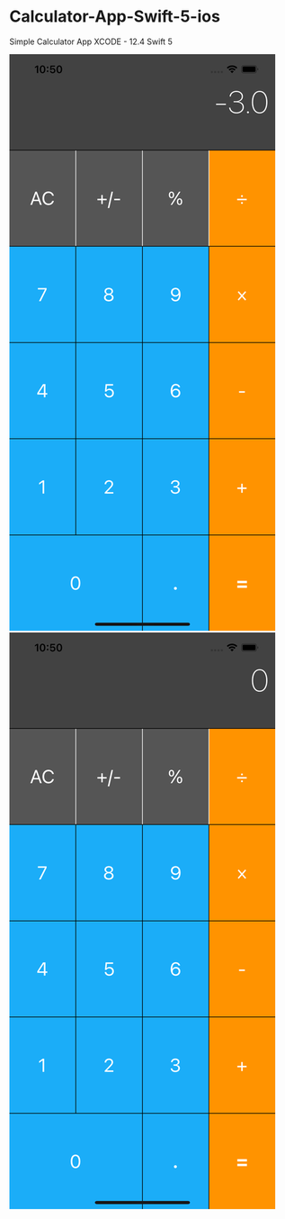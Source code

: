 # Calculator-App-Swift-5-ios

Simple Calculator App
XCODE - 12.4
Swift 5

![Alt text](https://github.com/quicklearner4991/Calculator-App-Swift-5-ios/blob/main/CalculatorApp1.png)
![Alt text](https://github.com/quicklearner4991/Calculator-App-Swift-5-ios/blob/main/CalculatorApp2.png)

